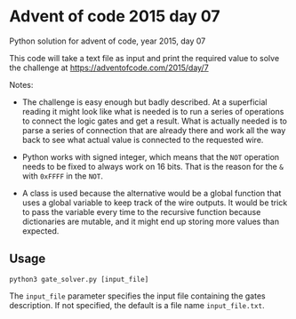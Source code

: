 # Advent of code 2015 day 07

Python solution for advent of code, year 2015, day 07

This code will take a text file as input and print the required value to solve the challenge at https://adventofcode.com/2015/day/7

Notes:

- The challenge is easy enough but badly described. At a superficial reading it might look like what is needed is to run a series of operations to connect the logic gates and get a result. What is actually needed is to parse a series of connection that are already there and work all the way back to see what actual value is connected to the requested wire.

- Python works with signed integer, which means that the `NOT` operation needs to be fixed to always work on 16 bits. That is the reason for the `&` with `0xFFFF` in the `NOT`.

- A class is used because the alternative would be a global function that uses a global variable to keep track of the wire outputs. It would be trick to pass the variable every time to the recursive function because dictionaries are mutable, and it might end up storing more values than expected.

## Usage

`python3 gate_solver.py [input_file]`

The `input_file` parameter specifies the input file containing the gates description. If not specified, the default is a file name `input_file.txt`.
